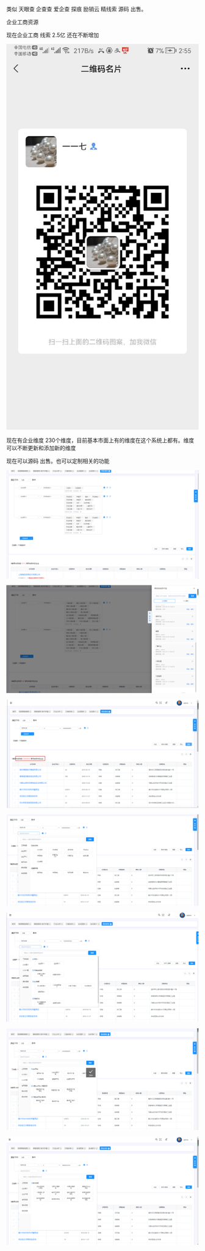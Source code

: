 类似 天眼查 企查查 爱企查 探痕 励销云 精线索   源码  出售。

企业工商资源

现在企业工商 线索  2.5亿 还在不断增加



![](photo\10.jpg)

现在有企业维度  230个维度，目前基本市面上有的维度在这个系统上都有。维度可以不断更新和添加新的维度

现在可以源码 出售。也可以定制相关的功能



![](photo\1.png)



![](photo\2.png)

![](photo\3.png)

![](photo\4.png)

![](photo\5.png)

![](photo\6.png)

![](photo\7.png)

